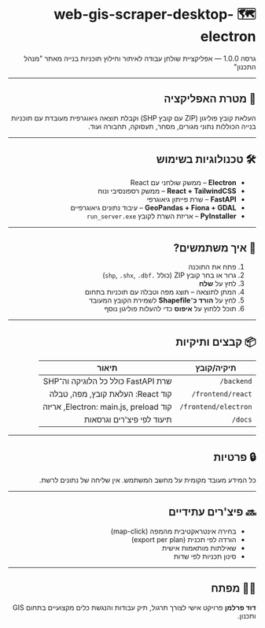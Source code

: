 <div dir="rtl">

# 🗺️ web-gis-scraper-desktop-electron

גרסה 1.0.0 — אפליקציית שולחן עבודה לאיתור וחילוץ תוכניות בנייה מאתר "מנהל התכנון"

---

## 🎯 מטרת האפליקציה

העלאת קובץ פוליגון (ZIP עם קובץ SHP) וקבלת תוצאה גיאוגרפית מעובדת עם תוכניות בנייה הכוללות נתוני מגורים, מסחר, תעסוקה, תחבורה ועוד.

---

## 🛠 טכנולוגיות בשימוש

- **Electron** – ממשק שולחני עם React
- **React + TailwindCSS** – ממשק רספונסיבי ונוח
- **FastAPI** – שרת פייתון גיאוגרפי
- **GeoPandas + Fiona + GDAL** – עיבוד נתונים גיאוגרפיים
- **PyInstaller** – אריזת השרת לקובץ `run_server.exe`

---

## 🚀 איך משתמשים?

1. פתח את התוכנה
2. גרור או בחר קובץ ZIP (כולל `.shp`, `.shx`, `.dbf`)
3. לחץ על **שלח**
4. המתן לתוצאה – תוצג מפה וטבלה עם תוכניות בתחום
5. לחץ על **הורד כ־Shapefile** לשמירת הקובץ המעובד
6. תוכל ללחוץ על **איפוס** כדי להעלות פוליגון נוסף

---

## 📦 קבצים ותיקיות

<div dir="rtl">

| תיקיה/קובץ           | תיאור                                 |
| -------------------- | ------------------------------------- |
| `backend/`           | שרת FastAPI כולל כל הלוגיקה וה־SHP    |
| `frontend/react/`    | קוד React: העלאת קובץ, מפה, טבלה      |
| `frontend/electron/` | קוד Electron: main.js, preload, אריזה |
| `docs/`              | תיעוד לפי פיצ'רים וגרסאות             |

</div>

---

## 🔒 פרטיות

כל המידע מעובד מקומית על מחשב המשתמש. אין שליחה של נתונים לרשת.

---

## 🔜 פיצ'רים עתידיים

- בחירה אינטראקטיבית מהמפה (map-click)
- הורדה לפי תכנית (export per plan)
- שאילתות מותאמות אישית
- סינון תכניות לפי שדות

---

## 🧑‍💻 מפתח

**דוד פרלמן**
פרויקט אישי לצורך תרגול, תיק עבודות והנגשת כלים מקצועיים בתחום GIS ותכנון.

</div>
